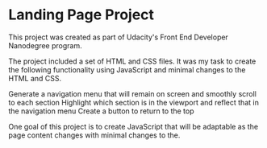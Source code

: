 # Landing Page Project

This project was created as part of Udacity's Front End Developer Nanodegree program.

The project included a set of HTML and CSS files. It was my task to create the following functionality using JavaScript and minimal changes to the HTML and CSS.

Generate a navigation menu that will remain on screen and smoothly scroll to each section
Highlight which section is in the viewport and reflect that in the navigation menu
Create a button to return to the top

One goal of this project is to create JavaScript that will be adaptable as the page content changes with minimal changes to the.
